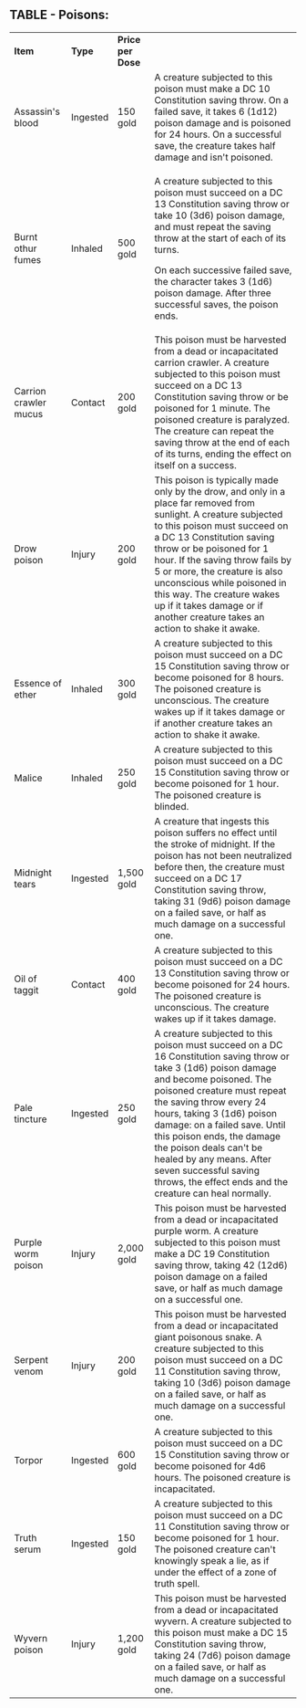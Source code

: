 ## **TABLE - Poisons:**

<table><tbody><tr class="odd"><td><strong>Item</strong></td><td><strong>Type</strong></td><td><strong>Price per Dose</strong></td><td> </td></tr><tr class="even"><td>Assassin's blood</td><td>Ingested</td><td>150 gold</td><td>A creature subjected to this poison must make a DC 10 Constitution saving throw. On a failed save, it takes 6 (1d12) poison damage and is poisoned for 24 hours. On a successful save, the creature takes half damage and isn't poisoned.</td></tr><tr class="odd"><td>Burnt othur fumes</td><td>Inhaled</td><td>500 gold</td><td><p>A creature subjected to this poison must succeed on a DC 13 Constitution saving throw or take 10 (3d6) poison damage, and must repeat the saving throw at the start of each of its turns.</p><p>On each successive failed save, the character takes 3 (1d6) poison damage. After three successful saves, the poison ends.</p></td></tr><tr class="even"><td>Carrion crawler mucus</td><td>Contact</td><td>200 gold</td><td>This poison must be harvested from a dead or incapacitated carrion crawler. A creature subjected to this poison must succeed on a DC 13 Constitution saving throw or be poisoned for 1 minute. The poisoned creature is paralyzed. The creature can repeat the saving throw at the end of each of its turns, ending the effect on itself on a success.</td></tr><tr class="odd"><td>Drow poison</td><td>Injury</td><td>200 gold</td><td>This poison is typically made only by the drow, and only in a place far removed from sunlight. A creature subjected to this poison must succeed on a DC 13 Constitution saving throw or be poisoned for 1 hour. If the saving throw fails by 5 or more, the creature is also unconscious while poisoned in this way. The creature wakes up if it takes damage or if another creature takes an action to shake it awake.</td></tr><tr class="even"><td>Essence of ether</td><td>Inhaled</td><td>300 gold</td><td>A creature subjected to this poison must succeed on a DC 15 Constitution saving throw or become poisoned for 8 hours. The poisoned creature is unconscious. The creature wakes up if it takes damage or if another creature takes an action to shake it awake.</td></tr><tr class="odd"><td>Malice</td><td>Inhaled</td><td>250 gold</td><td>A creature subjected to this poison must succeed on a DC 15 Constitution saving throw or become poisoned for 1 hour. The poisoned creature is blinded.</td></tr><tr class="even"><td>Midnight tears</td><td>Ingested</td><td>1,500 gold</td><td>A creature that ingests this poison suffers no effect until the stroke of midnight. If the poison has not been neutralized before then, the creature must succeed on a DC 17 Constitution saving throw, taking 31 (9d6) poison damage on a failed save, or half as much damage on a successful one.</td></tr><tr class="odd"><td>Oil of taggit</td><td>Contact</td><td>400 gold</td><td>A creature subjected to this poison must succeed on a DC 13 Constitution saving throw or become poisoned for 24 hours. The poisoned creature is unconscious. The creature wakes up if it takes damage.</td></tr><tr class="even"><td>Pale tincture</td><td>Ingested</td><td>250 gold</td><td>A creature subjected to this poison must succeed on a DC 16 Constitution saving throw or take 3 (1d6) poison damage and become poisoned. The poisoned creature must repeat the saving throw every 24 hours, taking 3 (1d6) poison damage: on a failed save. Until this poison ends, the damage the poison deals can't be healed by any means. After seven successful saving throws, the effect ends and the creature can heal normally.</td></tr><tr class="odd"><td>Purple worm poison</td><td>Injury</td><td>2,000 gold</td><td>This poison must be harvested from a dead or incapacitated purple worm. A creature subjected to this poison must make a DC 19 Constitution saving throw, taking 42 (12d6) poison damage on a failed save, or half as much damage on a successful one.</td></tr><tr class="even"><td>Serpent venom</td><td>Injury</td><td>200 gold</td><td>This poison must be harvested from a dead or incapacitated giant poisonous snake. A creature subjected to this poison must succeed on a DC 11 Constitution saving throw, taking 10 (3d6) poison damage on a failed save, or half as much damage on a successful one.</td></tr><tr class="odd"><td>Torpor</td><td>Ingested</td><td>600 gold</td><td>A creature subjected to this poison must succeed on a DC 15 Constitution saving throw or become poisoned for 4d6 hours. The poisoned creature is incapacitated.</td></tr><tr class="even"><td>Truth serum</td><td>Ingested</td><td>150 gold</td><td>A creature subjected to this poison must succeed on a DC 11 Constitution saving throw or become poisoned for 1 hour. The poisoned creature can't knowingly speak a lie, as if under the effect of a zone of truth spell.</td></tr><tr class="odd"><td>Wyvern poison</td><td>Injury</td><td>1,200 gold</td><td>This poison must be harvested from a dead or incapacitated wyvern. A creature subjected to this poison must make a DC 15 Constitution saving throw, taking 24 (7d6) poison damage on a failed save, or half as much damage on a successful one.</td></tr></tbody></table>